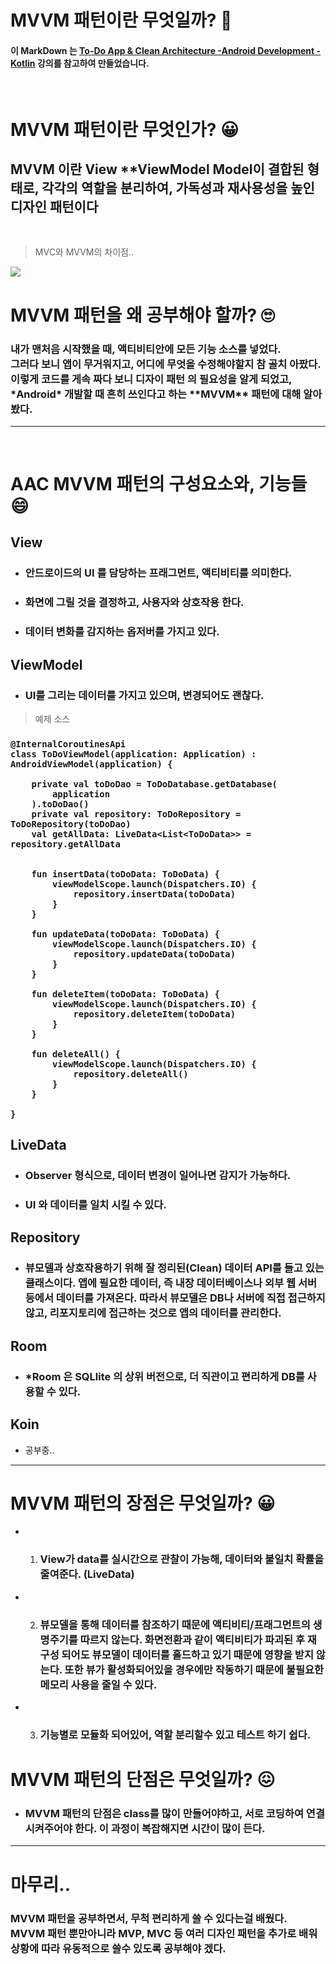 # MVVM 패턴이란 무엇일까? 🤔

 
#### 이 MarkDown 는 [To-Do App & Clean Architecture -Android Development - Kotlin](https://www.udemy.com/course/to-do-app-clean-architecture-android-development-kotlin/#instructor-1) 강의를 참고하여 만들었습니다.


<br>

  # MVVM 패턴이란 무엇인가? 😀
  <h2> MVVM 이란  View **ViewModel Model이 결합된 형태로, 각각의 역할을 분리하여, 가독성과 재사용성을 높인 디자인 패턴이다 </h2>

  
<br>

> MVC와 MVVM의 차이점..
<img src="../Image/190316-mvc   -mvvm.png">
<br>

# MVVM 패턴을 왜 공부해야 할까? 🙄

<h3>내가 맨처음 시작했을 때, 액티비티안에 모든 기능 소스를 넣었다.<br>
 그러다 보니 앱이 무거워지고, 어디에 무엇을 수정해야할지 참 골치 아팠다.
이렇게 코드를 게속 짜다 보니 디자이 패턴 의 필요성을 알게 되었고, 
*Android* 개발할 때 흔히 쓰인다고 하는 **MVVM** 패턴에 대해 알아봤다.</h3>

----------

<br>

# AAC MVVM 패턴의 구성요소와, 기능들 😄


 
  ## View

- <h3> 안드로이드의 UI 를 담당하는 프래그먼트, 액티비티를 의미한다.</h3> 
- <h3>화면에 그릴 것을 결정하고, 사용자와 상호작용 한다.</h3>
- <h3>데이터 변화를 감지하는 옵저버를 가지고 있다. </h3>

<h2> ViewModel</h2>

- <h3> UI를 그리는 데이터를 가지고 있으며, 변경되어도 괜찮다.</h3>

> 예제 소스
<h3>

```
@InternalCoroutinesApi
class ToDoViewModel(application: Application) : AndroidViewModel(application) {

    private val toDoDao = ToDoDatabase.getDatabase(
        application
    ).toDoDao()
    private val repository: ToDoRepository = ToDoRepository(toDoDao)
    val getAllData: LiveData<List<ToDoData>> = repository.getAllData


    fun insertData(toDoData: ToDoData) {
        viewModelScope.launch(Dispatchers.IO) {
            repository.insertData(toDoData)
        }
    }

    fun updateData(toDoData: ToDoData) {
        viewModelScope.launch(Dispatchers.IO) {
            repository.updateData(toDoData)
        }
    }

    fun deleteItem(toDoData: ToDoData) {
        viewModelScope.launch(Dispatchers.IO) {
            repository.deleteItem(toDoData)
        }
    }

    fun deleteAll() {
        viewModelScope.launch(Dispatchers.IO) {
            repository.deleteAll()
        }
    }

}
```
</h3>

<h2> LiveData</h2>

- <h3>Observer 형식으로, 데이터 변경이 일어나면 감지가 가능하다.</h3>
- <h3>UI 와 데이터를 일치 시킬 수 있다.</h3>

<h2> Repository </h2>

- <h3>뷰모델과 상호작용하기 위해 잘 정리된(Clean) 데이터 API를 들고 있는 클래스이다. 앱에 필요한 데이터, 즉 내장 데이터베이스나 외부 웹 서버 등에서 데이터를 가져온다. 따라서 뷰모델은 DB나 서버에 직접 접근하지 않고, 리포지토리에 접근하는 것으로 앱의 데이터를 관리한다. </h3>

<h2> Room </h2>

- <h3>*Room 은 SQLlite 의 상위 버전으로, 더 직관이고 편리하게 DB를 사용할 수 있다. </h3>

<h2> Koin</h2>

- 공부중..

---
# MVVM 패턴의 장점은 무엇일까? 😀

- 1.  <h3>View가 data를 실시간으로 관찰이 가능해, 데이터와 불일치 확률을 줄여준다. (LiveData)  </h3>
- 2. <h3> 뷰모델을 통해 데이터를 참조하기 때문에 액티비티/프래그먼트의 생명주기를 따르지 않는다. 화면전환과 같이 액티비티가 파괴된 후 재구성 되어도 뷰모델이 데이터를 홀드하고 있기 때문에 영향을 받지 않는다. 또한 뷰가 활성화되어있을 경우에만 작동하기 때문에 불필요한 메모리 사용을 줄일 수 있다.</h3>
- 3.  <h3>기능별로 모듈화 되어있어, 역할 분리할수 있고 테스트 하기 쉽다.</h3>
  


# MVVM 패턴의 단점은 무엇일까? 😖

- <h3>MVVM 패턴의 단점은 class를 많이 만들어야하고, 서로 코딩하여 연결 시켜주어야 한다. 이 과정이 복잡해지면 시간이 많이 든다.</h3>


---
# 마무리..

<h3>MVVM 패턴을 공부하면서, 무척 편리하게 쓸 수 있다는걸 배웠다. 
<br>
MVVM 패턴 뿐만아니라 MVP, MVC 등 여러 디자인 패턴을 추가로 배워 상황에 따라 유동적으로 쓸수 있도록 공부해야 겠다.</h3>











